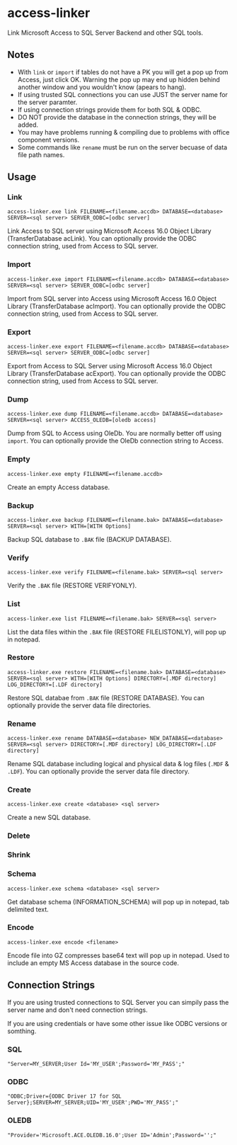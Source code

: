 # access-linker
Link Microsoft Access to SQL Server Backend and other SQL tools.

## Notes
- With `link` or `import` if tables do not have a PK you will get a pop up from Access, just click OK. Warning the pop up may end up hidden behind another window and you wouldn't know (apears to hang).
- If using trusted SQL connections you can use JUST the server name for the server paramter.
- If using connection strings provide them for both SQL & ODBC.
- DO NOT provide the database in the connection strings, they will be added.
- You may have problems running & compiling due to problems with office component versions.
- Some commands like `rename` must be run on the server becuase of data file path names.

## Usage

### Link
`access-linker.exe link FILENAME=<filename.accdb> DATABASE=<database> SERVER=<sql server> SERVER_ODBC=[odbc server]`

Link Access to SQL server using Microsoft Access 16.0 Object Library (TransferDatabase acLink). You can optionally provide the ODBC connection string, used from Access to SQL server.

### Import
`access-linker.exe import FILENAME=<filename.accdb> DATABASE=<database> SERVER=<sql server> SERVER_ODBC=[odbc server]`

Import from SQL server into Access using Microsoft Access 16.0 Object Library (TransferDatabase acImport). You can optionally provide the ODBC connection string, used from Access to SQL server.

### Export
`access-linker.exe export FILENAME=<filename.accdb> DATABASE=<database> SERVER=<sql server> SERVER_ODBC=[odbc server]`

Export from Access to SQL Server using Microsoft Access 16.0 Object Library (TransferDatabase acExport). You can optionally provide the ODBC connection string, used from Access to SQL server.

### Dump
`access-linker.exe dump FILENAME=<filename.accdb> DATABASE=<database> SERVER=<sql server> ACCESS_OLEDB=[oledb access]`

Dump from SQL to Access using OleDb. You are normally better off using `import`. You can optionally provide the OleDb connection string to Access.

### Empty
`access-linker.exe empty FILENAME=<filename.accdb>`

Create an empty Access database.

### Backup
`access-linker.exe backup FILENAME=<filename.bak> DATABASE=<database> SERVER=<sql server> WITH=[WITH Options]`

Backup SQL database to `.BAK` file (BACKUP DATABASE).

### Verify
`access-linker.exe verify FILENAME=<filename.bak> SERVER=<sql server>`

Verify the `.BAK` file (RESTORE VERIFYONLY).

### List
`access-linker.exe list FILENAME=<filename.bak> SERVER=<sql server>`

List the data files within the `.BAK` file (RESTORE FILELISTONLY), will pop up in notepad.

### Restore
`access-linker.exe restore FILENAME=<filename.bak> DATABASE=<database> SERVER=<sql server> WITH=[WITH Options] DIRECTORY=[.MDF directory] LOG_DIRECTORY=[.LDF directory]`

Restore SQL databae from `.BAK` file (RESTORE DATABASE). You can optionally provide the server data file directories.

### Rename
`access-linker.exe rename DATABASE=<database> NEW_DATABASE=<database> SERVER=<sql server> DIRECTORY=[.MDF directory] LOG_DIRECTORY=[.LDF directory]`

Rename SQL database including logical and physical data & log files (`.MDF` & `.LDF`). You can optionally provide the server data file directory.

### Create
`access-linker.exe create <database> <sql server>`

Create a new SQL database.

### Delete





### Shrink

### Schema
`access-linker.exe schema <database> <sql server>`

Get database schema (INFORMATION_SCHEMA) will pop up in notepad, tab delimited text.

### Encode
`access-linker.exe encode <filename>`

Encode file into GZ compresses base64 text will pop up in notepad. Used to include an empty MS Access database in the source code.

## Connection Strings
If you are using trusted connections to SQL Server you can simpily pass the server name and don't need connection strings.

If you are using credentials or have some other issue like ODBC versions or somthing.

### SQL

```
"Server=MY_SERVER;User Id='MY_USER';Password='MY_PASS';"
```

### ODBC

```
"ODBC;Driver={ODBC Driver 17 for SQL Server};SERVER=MY_SERVER;UID='MY_USER';PWD='MY_PASS';"
```

### OLEDB

```
"Provider='Microsoft.ACE.OLEDB.16.0';User ID='Admin';Password='';"
```
